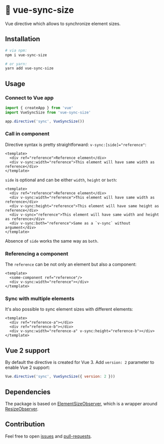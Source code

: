 # 📐 vue-sync-size

Vue directive which allows to synchronize element sizes.

## Installation

```bash
# via npm:
npm i vue-sync-size

# or yarn:
yarn add vue-sync-size
```

## Usage

### Connect to Vue app
```js
import { createApp } from 'vue'
import VueSyncSize from 'vue-sync-size'

app.directive('sync', VueSyncSize())
```

### Call in component
Directive syntax is pretty straightforward: `v-sync:[side]="reference"`:
```vue
<template>
  <div ref="reference">Reference element</div>
  <div v-sync:width="reference">This element will have same width as reference</div>
</template>
```
`side` is optional and can be either `width`, `height` or `both`:
```vue
<template>
  <div ref="reference">Reference element</div>
  <div v-sync:width="reference">This element will have same width as reference</div>
  <div v-sync:height="reference">This element will have same height as reference</div>
  <div v-sync="reference">This element will have same width and height as reference</div>
  <div v-sync:both="reference">Same as a `v-sync` without argument</div>
</template>
```
Absence of `side` works the same way as `both`.

### Referencing a component
The `reference` can be not only an element but also a component:
```vue
<template>
  <some-component ref="reference"/>
  <div v-sync:width="reference"></div>
</template>
```

### Sync with multiple elements
It's also possible to sync element sizes with different elements:
```vue
<template>
  <div ref="reference-a"></div>
  <div ref="reference-b"></div>
  <div v-sync:width="reference-a" v-sync:height="reference-b"></div>
</template>
```

## Vue 2 support
By default the directive is created for Vue 3. Add `version: 2` parameter to enable Vue 2 support:
```js
Vue.directive('sync', VueSyncSize({ version: 2 }))
```

## Dependencies
The package is based on [ElementSizeObserver](https://github.com/arlegotin/element-size-observer), which is a wrapper around [ResizeObserver](https://developer.mozilla.org/en-US/docs/Web/API/ResizeObserver).

## Contribution

Feel free to open [issues](https://github.com/arlegotin/vue-sync-size/issues) and [pull-requests](https://github.com/arlegotin/vue-sync-size/pulls).